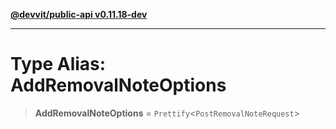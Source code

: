 [**@devvit/public-api v0.11.18-dev**](../../README.md)

---

# Type Alias: AddRemovalNoteOptions

> **AddRemovalNoteOptions** = `Prettify`\<`PostRemovalNoteRequest`\>
